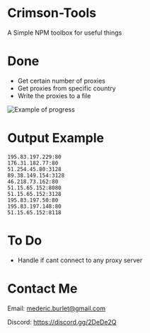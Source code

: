 # Crimson-Tools

A Simple NPM toolbox for useful things

# Done

 - Get certain number of proxies
 - Get proxies from specific country
 - Write the proxies to a file

![Example of progress](res/proxyList.gif)

# Output Example
 
```
195.83.197.229:80
176.31.182.77:80
51.254.45.80:3128
89.38.149.154:3128
46.218.73.162:80
51.15.65.152:8080
51.15.65.152:3128
195.83.197.50:80
195.83.197.148:80
51.15.65.152:8118
```

# To Do

 - Handle if cant connect to any proxy server

# Contact Me

Email: mederic.burlet@gmail.com

Discord: https://discord.gg/2DeDe2Q
